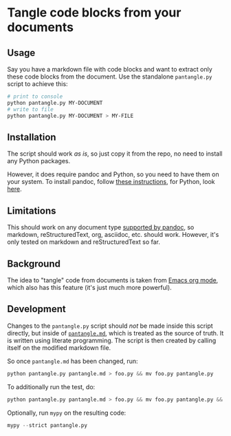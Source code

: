 # Tangle code blocks from your documents

## Usage

Say you have a markdown file with code blocks and want to extract only these code blocks from the document. Use the standalone `pantangle.py` script to achieve this:

```sh
# print to console
python pantangle.py MY-DOCUMENT
# write to file
python pantangle.py MY-DOCUMENT > MY-FILE
```

## Installation

The script should work _as is_, so just copy it from the repo, no need to install any Python packages.

However, it does require pandoc and Python, so you need to have them on your system. To install pandoc, follow [these instructions](https://pandoc.org/installing.html), for Python, look [here](https://www.python.org/downloads/).

## Limitations

This should work on any document type [supported by pandoc](https://pandoc.org/MANUAL.html#general-options), so markdown, reStructuredText, org, asciidoc, etc. should work. However, it's only tested on markdown and reStructuredText so far.

## Background

The idea to "tangle" code from documents is taken from [Emacs org mode](https://orgmode.org/manual/Extracting-Source-Code.html), which also has this feature (it's just much more powerful).

## Development

Changes to the `pantangle.py` script should _not_ be made inside this script directly, but inside of [`pantangle.md`](https://github.com/BenjaminBossan/pantangle/blob/main/pantangle.md), which is treated as the source of truth. It is written using literate programming. The script is then created by calling itself on the modified markdown file.

So once `pantangle.md` has been changed, run:

```python
python pantangle.py pantangle.md > foo.py && mv foo.py pantangle.py
```

To additionally run the test, do:

```python
python pantangle.py pantangle.md > foo.py && mv foo.py pantangle.py && python tests.py
```

Optionally, run `mypy` on the resulting code:

```python
mypy --strict pantangle.py
```
